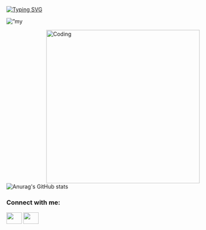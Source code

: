 [![Typing SVG](https://readme-typing-svg.herokuapp.com?font=Fira+Code&pause=1000&color=8084F7&random=false&width=435&lines=HI+THERE%2C+I'M+JOBEN%2C+A+WEB+DEVELOPER)](https://git.io/typing-svg)

<p align=”center” margin-bottom='10px'>
<img width=”200" height=”200" src=”https://drive.google.com/file/d/1ajIeWqLdZJgp4WULSoBvanbEpcKSid2P/view?usp=drive_link" alt=”my banner”/>
</p>

  <img align="right" alt="Coding" width="400" src="https://drive.google.com/file/d/1ajIeWqLdZJgp4WULSoBvanbEpcKSid2P/view?usp=drive_link">

![Anurag's GitHub stats](https://github-readme-stats.vercel.app/api?username=jobenapao01&theme=synthwave&show_icons=true)
<h3 align="left">Connect with me:</h3>
<p align="left">
<a href="https://www.linkedin.com/in/jobenapao/" target="blank"><img align="center" src="https://cdn.jsdelivr.net/npm/simple-icons@3.0.1/icons/linkedin.svg" alt="" height="30" width="40" class='color:'/></a>
<a href="https://www.facebook.com/apaobenjo/" target="blank"><img align="center" src="https://cdn.jsdelivr.net/npm/simple-icons@3.0.1/icons/facebook.svg" alt="" height="30" width="40"  class='text-white'/></a>
</p>
